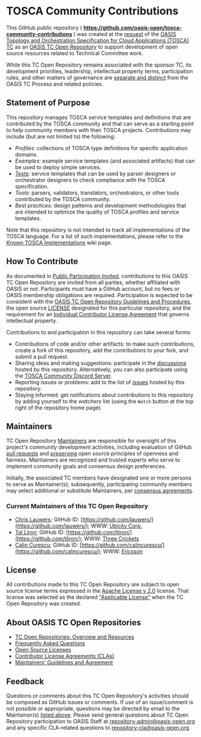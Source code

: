 # TOSCA Community Contributions

This GitHub public repository ( <b><a
href="https://github.com/oasis-open/tosca-community-contributions">https://github.com/oasis-open/tosca-community-contributions</a></b>
) was created at the <a
href="https://issues.oasis-open.org/browse/TCADMIN-2420"> request</a>
of the <a href="https://www.oasis-open.org/committees/tosca/">OASIS
Topology and Orchestration Specification for Cloud Applications
(TOSCA) TC</a> as an <a
href="https://www.oasis-open.org/resources/open-repositories/">OASIS
TC Open Repository</a> to support development of open source resources
related to Technical Committee work.

While this TC Open Repository remains associated with the sponsor TC,
its development priorities, leadership, intellectual property terms,
participation rules, and other matters of governance are <a
href="https://github.com/oasis-open/tosca-community-contributions/blob/master/CONTRIBUTING.md#governance-distinct-from-oasis-tc-process">separate
and distinct</a> from the OASIS TC Process and related policies.

## Statement of Purpose

This repository manages TOSCA service templates and definitions that
are contributed by the TOSCA community and that can serve as a
starting point to help community members with their TOSCA
projects. Contributions may include (but are not limited to) the
following:

- *Profiles*: collections of TOSCA type definitions for specific
   application domains.
- *Examples*: example service templates (and associated artifacts)
   that can be used to deploy simple services.
- *[Tests](tests/README.md)*: service templates that can be used by parser designers or
   orchestrator designers to check compliance with the TOSCA
   specification.
- *Tools*: parsers, validators, translators, orchestrators, or other
   tools contributed by the TOSCA community.
- *Best practices*: design patterns and development methodologies that
   are intended to optimize the quality of TOSCA profiles and service
   templates.

Note that this repository is not intended to track all implementations
of the TOSCA language. For a list of such implementations, please
refer to the [Known TOSCA
Implementations](https://github.com/oasis-open/tosca-community-contributions/wiki/Known-TOSCA-Implementations)
wiki page.

## How To Contribute

As documented in [Public Participation
Invited](https://github.com/oasis-open/tosca-community-contributions/blob/master/CONTRIBUTING.md#public-participation-invited),
contributions to this OASIS TC Open Repository are invited from all
parties, whether affiliated with OASIS or not.  Participants must have
a GitHub account, but no fees or OASIS membership obligations are
required.  Participation is expected to be consistent with the <a
href="https://www.oasis-open.org/policies-guidelines/open-repositories">OASIS
TC Open Repository Guidelines and Procedures</a>, the open source <a
href="https://github.com/oasis-open/tosca-community-contributions/blob/master/LICENSE">LICENSE</a>
designated for this particular repository, and the requirement for an
<a
href="https://www.oasis-open.org/resources/open-repositories/cla/individual-cla">Individual
Contributor License Agreement</a> that governs intellectual property.

Contributions to and participation in this repository can take several
forms:

- Contributions of code and/or other artifacts: to make such
  contributions, create a fork of this repository, add the
  contributions to your fork, and submit a pull request.
- Sharing ideas and making suggestions: participate in the
  [discussions](https://github.com/oasis-open/tosca-community-contributions/discussions)
  hosted by this repository. Alternatively, you can also participate
  using the [TOSCA Community Discord
  Server](https://discord.gg/W4uJU3bTGd).
- Reporting issues or problems: add to the list of 
  [issues](https://github.com/oasis-open/tosca-community-contributions/issues)
  hosted by this repository.
- Staying informed: get notifications about contributions to this
  repository by adding yourself to the *watchers* list (using the
  `Watch` button at the top right of the repository home page).

## Maintainers

TC Open Repository <a href="https://www.oasis-open.org/resources/open-repositories/maintainers-guide">Maintainers</a> are responsible for oversight of this project's community development activities, including evaluation of GitHub <a href="https://github.com/oasis-open/tosca-community-contributions/blob/master/CONTRIBUTING.md#fork-and-pull-collaboration-model">pull requests</a> and <a href="https://www.oasis-open.org/policies-guidelines/open-repositories#repositoryManagement">preserving</a> open source principles of openness and fairness. Maintainers are recognized and trusted experts who serve to implement community goals and consensus design preferences.

Initially, the associated TC members have designated one or more
persons to serve as Maintainer(s); subsequently, participating
community members may select additional or substitute Maintainers, per
<a
href="https://www.oasis-open.org/resources/open-repositories/maintainers-guide#additionalMaintainers">consensus
agreements</a>.

### Current Maintainers of this TC Open Repository

- [Chris Lauwers](mailto:lauwers@ubicity.com); GitHub ID: [https://github.com/lauwers/](https://github.com/lauwers/); WWW: [Ubicity Corp.](http://www.ubicity.com/)
- [Tal Liron](mailto:tal.liron@threecrickets.com); GitHub ID: [https://github.com/tliron/](https://github.com/tliron/); WWW: [Three Crickets](http://threecrickets.com/)
- [Calin Curescu](mailto:calin.curescu@ericsson.com); GitHub ID: [https://github.com/calincurescu/](https://github.com/calincurescu/); WWW: [Ericsson](http://www.ericsson.com/)

## License

All contributions made to this TC Open Repository are subject to open
source license terms expressed in the <a
href="https://www.oasis-open.org/sites/www.oasis-open.org/files/Apache-LICENSE-2.0.txt">Apache
License v 2.0</a> license.  That license was selected as the declared
<a
href="https://www.oasis-open.org/resources/open-repositories/licenses">"Applicable
License"</a> when the TC Open Repository was created.

## About OASIS TC Open Repositories

- <a href="https://www.oasis-open.org/resources/open-repositories/">TC Open Repositories: Overview and Resources</a>
- <a href="https://www.oasis-open.org/resources/open-repositories/faq">Frequently Asked Questions</a>
- <a href="https://www.oasis-open.org/resources/open-repositories/licenses">Open Source Licenses</a>
- <a href="https://www.oasis-open.org/resources/open-repositories/cla">Contributor License Agreements (CLAs)</a>
- <a href="https://www.oasis-open.org/resources/open-repositories/maintainers-guide">Maintainers' Guidelines and Agreement</a>

## Feedback

Questions or comments about this TC Open Repository's activities should be composed as GitHub issues or comments. If use of an issue/comment is not possible or appropriate, questions may be directed by email to the Maintainer(s) <a href="#currentMaintainers">listed above</a>.  Please send general questions about TC Open Repository participation to OASIS Staff at <a href="mailto:repository-admin@oasis-open.org">repository-admin@oasis-open.org</a> and any specific CLA-related questions to <a href="mailto:repository-cla@oasis-open.org">repository-cla@oasis-open.org</a>.
